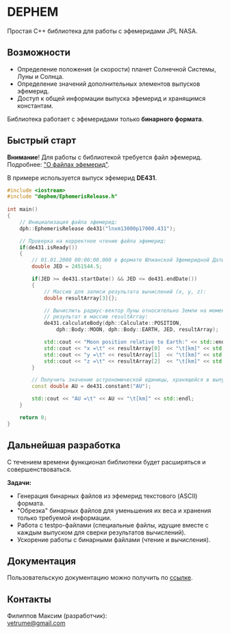 # DEPHEM
Простая C++ библиотека для работы с эфемеридами JPL NASA.  

## Возможности
* Определение положения (и скорости) планет Солнечной Системы, Луны и Солнца.
* Определение значений дополнительных элементов выпусков эфемерид.
* Доступ к общей информации выпуска эфемерид и хранящимся константам. 

Библиотека работает с эфемеридами только **бинарного формата**.

## Быстрый старт
**Внимание**! Для работы с библиотекой требуется файл эфемерид.  
Подробнее: ["О файлах эфемерид"](./docs/about-ephemeris-files.md).  

В примере используется выпуск эфемерид **DE431**.
````c++
#include <iostream>
#include "dephem/EphemerisRelease.h"
    
int main()
{
    // Инициализация файла эфемерид:
    dph::EphemerisRelease de431("lnxm13000p17000.431");

    // Проверка на корректное чтение файла эфемерид:
    if(de431.isReady())
    {
        // 01.01.2000 00:00:00.000 в формате Юлианской Эфемеридной Даты:
        double JED = 2451544.5;

        if(JED >= de431.startDate() && JED <= de431.endDate())
        {
            // Массив для записи результата вычислений (x, y, z):
            double resultArray[3]{};

            // Вычислить радиус-вектор Луны относительно Земли на момент времени JED и записать
            // результат в массив resultArray:
            de431.calculateBody(dph::Calculate::POSITION,
                dph::Body::MOON, dph::Body::EARTH, JED, resultArray);

            std::cout << "Moon position relative to Earth:" << std::endl
            std::cout << "x =\t" << resultArray[0]  << "\t[km]" << std::endl
            std::cout << "y =\t" << resultArray[1]  << "\t[km]" << std::endl
            std::cout << "z =\t" << resultArray[2]  << "\t[km]" << std::endl;
        }        

        // Получить значение астрономической единицы, хранящейся в выпуске DE431:
        const double AU = de431.constant("AU");

        std::cout << "AU =\t" << AU << "\t[km]" << std::endl;    
    }

    return 0;
}
````

## Дальнейшая разработка
С течением времени функционал библиотеки будет расширяться и совершенствоваться.  

**Задачи:**
* Генерация бинарных файлов из эфемерид текстового (ASCII) формата.
* "Обрезка" бинарных файлов для уменьшения их веса и хранения только требуемой информации.
* Работа с testpo-файлами (специальные файлы, идущие вместе с каждым выпуском для сверки результатов вычислений).
* Ускорение работы с бинарными файлами (чтение и вычисления).

## Документация
Пользовательскую документацию можно получить по [ссылке](./docs/index.md).

## Контакты
Филиппов Максим (разработчик):  
<vetrume@gmail.com>